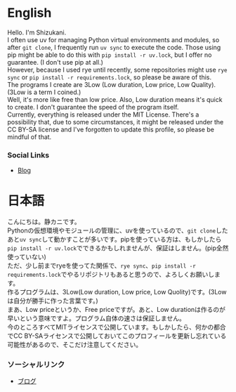 # English
Hello. I'm Shizukani.  
I often use uv for managing Python virtual environments and modules, so after `git clone`, I frequently run `uv sync` to execute the code.  Those using pip might be able to do this with `pip install -r uv.lock`, but I offer no guarantee. (I don't use pip at all.)  
However, because I used rye until recently, some repositories might use `rye sync` or `pip install -r requirements.lock`, so please be aware of this.  
The programs I create are 3Low (Low duration, Low price, Low Quality). (3Low is a term I coined.)  
Well, it's more like free than low price. Also, Low duration means it's quick to create.  I don't guarantee the speed of the program itself.  
Currently, everything is released under the MIT License.  There's a possibility that, due to some circumstances, it might be released under the CC BY-SA license and I've forgotten to update this profile, so please be mindful of that.  
### Social Links
- [Blog](https://shizukani-cp.github.io/blog)

# 日本語
こんにちは。静カニです。  
Pythonの仮想環境やモジュールの管理に、uvを使っているので、`git clone`したあと`uv sync`して動かすことが多いです。pipを使っている方は、もしかしたら`pip install -r uv.lock`でできるかもしれませんが、保証はしません。(pip全然使っていない)  
ただ、少し前までryeを使ってた関係で、`rye sync`、`pip install -r requirements.lock`でやるリポジトリもあると思うので、よろしくお願いします。  
作るプログラムは、3Low(Low duration, Low price, Low Quolity)です。(3Lowは自分が勝手に作った言葉です。)  
まあ、Low priceというか、Free priceですが。あと、Low durationは作るのが早いという意味ですよ。プログラム自体の速さは保証しません。  
今のところすべてMITライセンスで公開しています。もしかしたら、何かの都合でCC BY-SAライセンスで公開しておいてこのプロフィールを更新し忘れている可能性があるので、そこだけ注意してください。  
### ソーシャルリンク
- [ブログ](https://shizukani-cp.github.io/blog)
